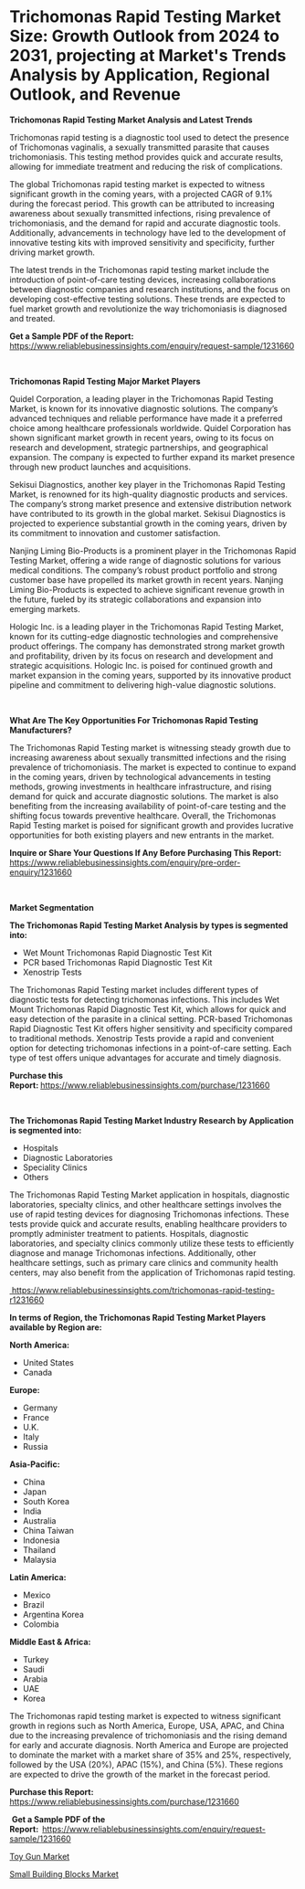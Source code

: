 <p><h1>Trichomonas Rapid Testing Market Size: Growth Outlook from 2024 to 2031, projecting at Market's Trends Analysis by Application, Regional Outlook, and Revenue</h1></p><p><strong>Trichomonas Rapid Testing Market Analysis and Latest Trends</strong></p>
<p><p>Trichomonas rapid testing is a diagnostic tool used to detect the presence of Trichomonas vaginalis, a sexually transmitted parasite that causes trichomoniasis. This testing method provides quick and accurate results, allowing for immediate treatment and reducing the risk of complications.</p><p>The global Trichomonas rapid testing market is expected to witness significant growth in the coming years, with a projected CAGR of 9.1% during the forecast period. This growth can be attributed to increasing awareness about sexually transmitted infections, rising prevalence of trichomoniasis, and the demand for rapid and accurate diagnostic tools. Additionally, advancements in technology have led to the development of innovative testing kits with improved sensitivity and specificity, further driving market growth.</p><p>The latest trends in the Trichomonas rapid testing market include the introduction of point-of-care testing devices, increasing collaborations between diagnostic companies and research institutions, and the focus on developing cost-effective testing solutions. These trends are expected to fuel market growth and revolutionize the way trichomoniasis is diagnosed and treated.</p></p>
<p><strong>Get a Sample PDF of the Report:&nbsp;</strong> <a href="https://www.reliablebusinessinsights.com/enquiry/request-sample/1231660">https://www.reliablebusinessinsights.com/enquiry/request-sample/1231660</a></p>
<p>&nbsp;</p>
<p><strong>Trichomonas Rapid Testing Major Market Players</strong></p>
<p><p>Quidel Corporation, a leading player in the Trichomonas Rapid Testing Market, is known for its innovative diagnostic solutions. The company’s advanced techniques and reliable performance have made it a preferred choice among healthcare professionals worldwide. Quidel Corporation has shown significant market growth in recent years, owing to its focus on research and development, strategic partnerships, and geographical expansion. The company is expected to further expand its market presence through new product launches and acquisitions.</p><p>Sekisui Diagnostics, another key player in the Trichomonas Rapid Testing Market, is renowned for its high-quality diagnostic products and services. The company’s strong market presence and extensive distribution network have contributed to its growth in the global market. Sekisui Diagnostics is projected to experience substantial growth in the coming years, driven by its commitment to innovation and customer satisfaction.</p><p>Nanjing Liming Bio-Products is a prominent player in the Trichomonas Rapid Testing Market, offering a wide range of diagnostic solutions for various medical conditions. The company’s robust product portfolio and strong customer base have propelled its market growth in recent years. Nanjing Liming Bio-Products is expected to achieve significant revenue growth in the future, fueled by its strategic collaborations and expansion into emerging markets.</p><p>Hologic Inc. is a leading player in the Trichomonas Rapid Testing Market, known for its cutting-edge diagnostic technologies and comprehensive product offerings. The company has demonstrated strong market growth and profitability, driven by its focus on research and development and strategic acquisitions. Hologic Inc. is poised for continued growth and market expansion in the coming years, supported by its innovative product pipeline and commitment to delivering high-value diagnostic solutions.</p></p>
<p>&nbsp;</p>
<p><strong>What Are The Key Opportunities For Trichomonas Rapid Testing Manufacturers?</strong></p>
<p><p>The Trichomonas Rapid Testing market is witnessing steady growth due to increasing awareness about sexually transmitted infections and the rising prevalence of trichomoniasis. The market is expected to continue to expand in the coming years, driven by technological advancements in testing methods, growing investments in healthcare infrastructure, and rising demand for quick and accurate diagnostic solutions. The market is also benefiting from the increasing availability of point-of-care testing and the shifting focus towards preventive healthcare. Overall, the Trichomonas Rapid Testing market is poised for significant growth and provides lucrative opportunities for both existing players and new entrants in the market.</p></p>
<p><strong>Inquire or Share Your Questions If Any Before Purchasing This Report:</strong> <a href="https://www.reliablebusinessinsights.com/enquiry/pre-order-enquiry/1231660">https://www.reliablebusinessinsights.com/enquiry/pre-order-enquiry/1231660</a></p>
<p>&nbsp;</p>
<p><strong>Market Segmentation</strong></p>
<p><strong>The Trichomonas Rapid Testing Market Analysis by types is segmented into:</strong></p>
<p><ul><li>Wet Mount Trichomonas Rapid Diagnostic Test Kit</li><li>PCR based Trichomonas Rapid Diagnostic Test Kit</li><li>Xenostrip Tests</li></ul></p>
<p><p>The Trichomonas Rapid Testing market includes different types of diagnostic tests for detecting trichomonas infections. This includes Wet Mount Trichomonas Rapid Diagnostic Test Kit, which allows for quick and easy detection of the parasite in a clinical setting. PCR-based Trichomonas Rapid Diagnostic Test Kit offers higher sensitivity and specificity compared to traditional methods. Xenostrip Tests provide a rapid and convenient option for detecting trichomonas infections in a point-of-care setting. Each type of test offers unique advantages for accurate and timely diagnosis.</p></p>
<p><strong>Purchase this Report:&nbsp;</strong><a href="https://www.reliablebusinessinsights.com/purchase/1231660">https://www.reliablebusinessinsights.com/purchase/1231660</a></p>
<p>&nbsp;</p>
<p><strong>The Trichomonas Rapid Testing Market Industry Research by Application is segmented into:</strong></p>
<p><ul><li>Hospitals</li><li>Diagnostic Laboratories</li><li>Speciality Clinics</li><li>Others</li></ul></p>
<p><p>The Trichomonas Rapid Testing Market application in hospitals, diagnostic laboratories, specialty clinics, and other healthcare settings involves the use of rapid testing devices for diagnosing Trichomonas infections. These tests provide quick and accurate results, enabling healthcare providers to promptly administer treatment to patients. Hospitals, diagnostic laboratories, and specialty clinics commonly utilize these tests to efficiently diagnose and manage Trichomonas infections. Additionally, other healthcare settings, such as primary care clinics and community health centers, may also benefit from the application of Trichomonas rapid testing.</p></p>
<p><a href="https://www.reliablebusinessinsights.com/trichomonas-rapid-testing-r1231660">&nbsp;https://www.reliablebusinessinsights.com/trichomonas-rapid-testing-r1231660</a></p>
<p><strong>In terms of Region, the Trichomonas Rapid Testing Market Players available by Region are:</strong></p>
<p>
    <p> <strong> North America: </strong>
        <ul>
            <li>United States</li>
            <li>Canada</li>
        </ul>
        </p> 
    <p> <strong> Europe: </strong>
        <ul>
            <li>Germany</li>
            <li>France</li>
            <li>U.K.</li>
            <li>Italy</li>
            <li>Russia</li>
        </ul>
        </p> 
    <p> <strong> Asia-Pacific: </strong>
        <ul>
            <li>China</li>
            <li>Japan</li>
            <li>South Korea</li>
            <li>India</li>
            <li>Australia</li>
            <li>China Taiwan</li>
            <li>Indonesia</li>
            <li>Thailand</li>
            <li>Malaysia</li>
        </ul>
        </p> 
    <p> <strong> Latin America: </strong>
        <ul>
            <li>Mexico</li>
            <li>Brazil</li>
            <li>Argentina Korea</li>
            <li>Colombia</li>
        </ul>
        </p> 
    <p> <strong> Middle East & Africa: </strong>
        <ul>
            <li>Turkey</li>
            <li>Saudi</li>
            <li>Arabia</li>
            <li>UAE</li>
            <li>Korea</li>
        </ul>
    </p>
    </p>
<p><p>The Trichomonas rapid testing market is expected to witness significant growth in regions such as North America, Europe, USA, APAC, and China due to the increasing prevalence of trichomoniasis and the rising demand for early and accurate diagnosis. North America and Europe are projected to dominate the market with a market share of 35% and 25%, respectively, followed by the USA (20%), APAC (15%), and China (5%). These regions are expected to drive the growth of the market in the forecast period.</p></p>
<p><strong>Purchase this Report: </strong><a href="https://www.reliablebusinessinsights.com/purchase/1231660">https://www.reliablebusinessinsights.com/purchase/1231660</a></p>
<p>&nbsp;<strong>Get a Sample PDF of the Report:&nbsp;&nbsp;</strong><a href="https://www.reliablebusinessinsights.com/enquiry/request-sample/1231660">https://www.reliablebusinessinsights.com/enquiry/request-sample/1231660</a></p>
<p><strong></strong></p>
<p><p><a href="https://github.com/CliffMedina6/Market-Research-Report-List-5/blob/main/toy-gun-market.md">Toy Gun Market</a></p><p><a href="https://github.com/provorikovar/Market-Research-Report-List-5/blob/main/small-building-blocks-market.md">Small Building Blocks Market</a></p></p>